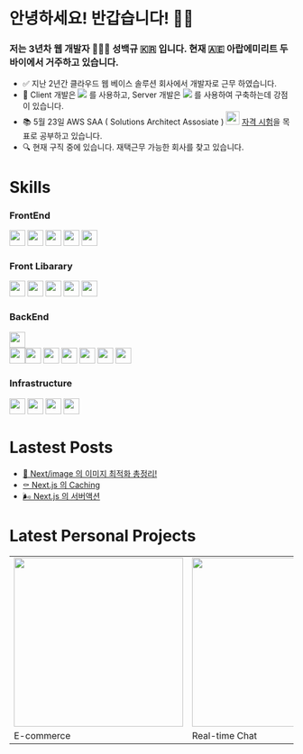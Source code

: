 # 안녕하세요! 반갑습니다! ✋🏻

### 저는 3년차 웹 개발자 👨🏻‍💻 성백규 🇰🇷 입니다. 현재 🇦🇪 아랍에미리트 두바이에서 거주하고 있습니다.

- ✅  지난 2년간 클라우드 웹 베이스 솔루션 회사에서 개발자로 근무 하였습니다.
- 💪  Client 개발은 <img src="https://img.shields.io/badge/Next.js-292929?style=flat&logo=Next.js&logoColor=ffffff"/> 를 사용하고, Server 개발은 <img src="https://img.shields.io/badge/Amazon Web Service-232F3E?style=flat&logo=AmazonAWS&logoColor=ffffff"/> 를 사용하여 구축하는데 강점이 있습니다.
- 📚  5월 23일 AWS SAA ( Solutions Architect Assosiate ) <img src="https://github.com/qor8917/qor8917/assets/69076456/6c0b7226-d521-4347-badb-394aec4ebe88" width="24" height="24" /> <a href="https://dubaibaran.notion.site/dd78f39ee50c4190959970229acd5013?v=e7125ad17b9b40719394b43209fa915b&pvs=4">자격 시험</a>을 목표로 공부하고 있습니다.
- 🔍  현재 구직 중에 있습니다. 재택근무 가능한 회사를 찾고 있습니다.


# Skills

### FrontEnd
<img src="https://img.shields.io/badge/JavaScript-F7DF1E?style=plastic&logo=JavaScript&logoColor=ffffff" height="28px"/> <img src="https://img.shields.io/badge/Next.js-292929?style=plastic&logo=Next.js&logoColor=ffffff" height="28px"/> <img src="https://img.shields.io/badge/React-61DAFB?style=plastic&logo=React&logoColor=ffffff" height="28px"/> <img src="https://img.shields.io/badge/Angular-DD1100?style=plastic&logo=Angular&logoColor=ffffff" height="28px"/>
<img src="https://img.shields.io/badge/TypeScript-3178C6?style=plastic&logo=TypeScript&logoColor=ffffff" height="28px"/>
### Front Libarary
<img src="https://img.shields.io/badge/SWR-292929?style=plastic&logo=SWR&logoColor=ffffff" height="28px"/> <img src="https://img.shields.io/badge/shadcn/ui-292929?style=plastic&logo=shadcn/ui&logoColor=ffffff" height="28px"/> <img src="https://img.shields.io/badge/Tailwind CSS-06B6D4?style=plastic&logo=Tailwind CSS&logoColor=ffffff" height="28px"/> <img src="https://img.shields.io/badge/Zod-3E67B1?style=plastic&logo=Zod&logoColor=ffffff" height="28px"/> <img src="https://img.shields.io/badge/Zustand-292929?style=plastic&logo=Zustand&logoColor=ffffff" height="28px"/>
### BackEnd
<img src="https://img.shields.io/badge/Next.js-292929?style=plastic&logo=Next.js&logoColor=ffffff" height="28px"/><br/><img src="https://img.shields.io/badge/Amazon Web Service-232F3E?style=plastic&logo=AmazonAWS&logoColor=ffffff" height="28px"/><img src="https://img.shields.io/badge/Lambda-FF9900?style=plastic&logo=Lambda&logoColor=ffffff" height="28px"/> <img src="https://img.shields.io/badge/DynamoDB-4053D6?style=plastic&logo=DynamoDB&logoColor=ffffff" height="28px"/> <img src="https://img.shields.io/badge/S3-569A31?style=plastic&logo=S3&logoColor=ffffff" height="28px"/> <img src="https://img.shields.io/badge/Cognito-DD344C?style=plastic&logo=Cognito&logoColor=ffffff" height="28px"/> <img src="https://img.shields.io/badge/API Gateway-FF4F8B?style=plastic&logo=API Gateway&logoColor=ffffff" height="28px"/>
<img src="https://img.shields.io/badge/SQS-FF4F8B?style=plastic&logo=SQS&logoColor=ffffff" height="28px"/> 
### Infrastructure
<img src="https://img.shields.io/badge/Amazon Web Service-232F3E?style=plastic&logo=AmazonAWS&logoColor=ffffff" height="28px"/> <img src="https://img.shields.io/badge/Route 53-8C4FFF?style=plastic&logo=Route 53&logoColor=ffffff" height="28px"/> <img src="https://img.shields.io/badge/CloudFront-8C4FFF?style=plastic&logo=CloudFront&logoColor=ffffff" height="28px"/> <img src="https://img.shields.io/badge/IAM-DD344C?style=plastic&logo=IAM&logoColor=ffffff" height="28px"/>


# Lastest Posts

- [📸 Next/image 의 이미지 최적화 총정리!](https://dubaibaran.notion.site/Next-image-85c4ff9a54d64e74852354523d22b4aa?pvs=4)
- [⚰️ Next.js 의 Caching ](https://dubaibaran.notion.site/NextJS-Caching-e46a0e52338e4292b0792917f581e866?pvs=4)
- [🌬️ Next.js 의 서버액션](https://dubaibaran.notion.site/NextJS-2eb0153ae6ec45429eada08d07581f6f?pvs=4)

# Latest Personal Projects
<table>
  <tbody>
    <tr>
      <td>
        <a href="https://dubaibaran.notion.site/E-commerce-NextJS-CMS-244be8014926485182a2bce807cc1ae1?pvs=4" title="E-commerce">
          <img align="center" src="https://github.com/qor8917/qor8917/assets/69076456/2324a287-9eb3-402b-a1f3-1d303b4ac98c" width="300" alt-text="React Course">
        </a>
      </td>
      <td>
        <a href="https://dubaibaran.notion.site/Real-Time-Chat-NextJS-AWS-278c263f557449a79b1526a11c326f64?pvs=4" title="Real-time Chat">
          <img align="center" src="https://github.com/qor8917/qor8917/assets/69076456/abce465e-5026-48f2-8ccd-39edbf1cd660" width="300" alt-text="TypeScript Course">
        </a>
      </td>
    </tr>
    <tr>
      <td>
       E-commerce
      </td>
      <td>
       Real-time Chat
      </td>
    </tr>
  </tbody>
</table>

<!--
**qor8917/qor8917** is a ✨ _special_ ✨ repository because its `README.md` (this file) appears on your GitHub profile.

Here are some ideas to get you started:

- 🔭 I’m currently working on ...
- 🌱 I’m currently learning ...
- 👯 I’m looking to collaborate on ...
- 🤔 I’m looking for help with ...
- 💬 Ask me about ...
- 📫 How to reach me: ...
- 😄 Pronouns: ...
- ⚡ Fun fact: ...
-->
